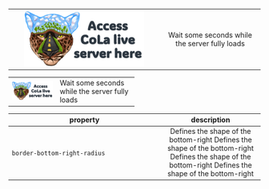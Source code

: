 <table align="center" border="0" >
     <tr>
      <td align="center">
       <a href="http://34.44.31.4:3838/connecting-landscapes" target="_blank">
        <img src="https://github.com/connectingLandscapes/cola/blob/main/other/servericon_small.png?raw=true" alt="DON'T FORGET THIS">
        </a>
      </td>
       <td align="center" width="40%"> Wait some seconds while the server fully loads </td>
    </tr>
</table>

<table align="center" border="0" style="width:50%">
     <tr>
      <td align="center">
       <a href="http://34.44.31.4:3838/connecting-landscapes" target="_blank">
        <img src="https://github.com/connectingLandscapes/cola/blob/main/other/servericon_small.png?raw=true" alt="DON'T FORGET THIS">
        </a>
      </td>
       <td><div > Wait some seconds while the server fully loads </div></td>
    </tr>
</table>


| <div style="width:290px">property</div> | description                           |
| --------------------------------------- | :----: |
| `border-bottom-right-radius`            | Defines the shape of the bottom-right Defines the shape of the bottom-right Defines the shape of the bottom-right Defines the shape of the bottom-right |
